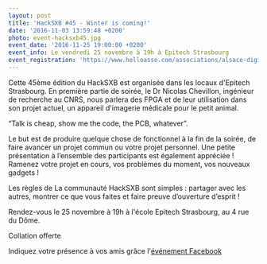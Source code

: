 ```yaml
---
layout: post
title: 'HackSXB #45 - Winter is coming!'
date: '2016-11-03 13:59:48 +0200'
photo: event-hacksxb45.jpg
event_date: '2016-11-25 19:00:00 +0200'
event_info: Le vendredi 25 novembre à 19h à Epitech Strasbourg
event_registration: 'https://www.helloasso.com/associations/alsace-digitale/evenements/hacksxb-45-winter-is-coming'
---
```

Cette 45ème édition du HackSXB est organisée dans les locaux d'Epitech Strasbourg. En première partie de soirée, le Dr Nicolas Chevillon, ingénieur de recherche au CNRS, nous parlera des FPGA et de leur utilisation dans son projet actuel, un appareil d'imagerie médicale pour le petit animal.

“Talk is cheap, show me the code, the PCB, whatever”.

Le but est de produire quelque chose de fonctionnel à la fin de la soirée, de faire avancer un projet commun ou votre projet personnel. Une petite présentation à l’ensemble des participants est également appréciée ! Ramenez votre projet en cours, vos problèmes du moment, vos nouveaux gadgets !

Les règles de La communauté HackSXB sont simples : partager avec les autres, montrer ce que vous faites et faire preuve d’ouverture d’esprit !

Rendez-vous le 25 novembre à 19h à l'école Epitech Strasbourg, au 4 rue du Dôme.

Collation offerte

Indiquez votre présence à vos amis grâce l'[événement Facebook](https://www.facebook.com/events/1012888402172763/)